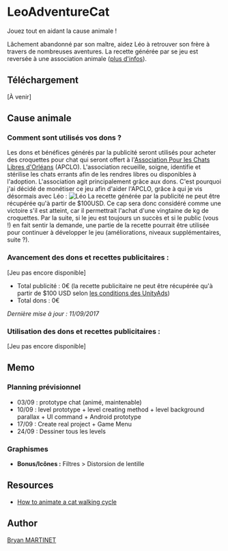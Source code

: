 # LeoAdventureCat

Jouez tout en aidant la cause animale !

Lâchement abandonné par son maître, aidez Léo à retrouver son frère à travers de nombreuses aventures. La recette générée par se jeu est reversée à une association animale ([plus d'infos](#cause-animal)).

## Téléchargement
[À venir]

## Cause animale
### Comment sont utilisés vos dons ?
Les dons et bénéfices générés par la publicité seront utilisés pour acheter des croquettes pour chat qui seront offert à l'[Association Pour les Chats Libres d'Orléans](http://www.apclo.fr/) (APCLO). 
L'association recueille, soigne, identifie et stérilise les chats errants afin de les rendres libres ou disponibles à l'adoption. L'association agit principalement grâce aux dons.
C'est pourquoi j'ai décidé de monétiser ce jeu afin d'aider l'APCLO, grâce à qui je vis désormais avec Léo : 
![Léo](docs/img/leo_07.jpg)
La recette générée par la publicité ne peut être récupérée qu'à partir de $100USD. Ce cap sera donc considéré comme une victoire s'il est atteint, car il permettrait l'achat d'une vingtaine de kg de croquettes.
Par la suite, si le jeu est toujours un succès et si le public (vous !) en fait sentir la demande, une partie de la recette pourrait être utilisée pour continuer à développer le jeu (améliorations, niveaux supplémentaires, suite ?).

### Avancement des dons et recettes publicitaires :
[Jeu pas encore disponible]

* Total publicité : 0€ (la recette publicitaire ne peut être récupérée qu'à partir de $100 USD selon [les conditions des UnityAds](https://unityads.unity3d.com/help/faq/monetization#how-does-the-payment-process-work-))
* Total dons : 0€

*Dernière mise à jour : 11/09/2017*

### Utilisation des dons et recettes publicitaires :
[Jeu pas encore disponible]


## Memo

### Planning prévisionnel
* 03/09 : prototype chat (animé, maintenable)
* 10/09 :  level prototype
			+ level creating method
			+ level background parallax
			+ UI command
			+ Android prototype
* 17/09 :  Create real project
			+ Game Menu
* 24/09 :  Dessiner tous les levels


### Graphismes
* **Bonus/Icônes :** Filtres > Distorsion de lentille


## Resources
* [How to animate a cat walking cycle](https://www.youtube.com/watch?v=dYCGMdQgs-I)

## Author
[Bryan MARTINET](https://maarti.net)